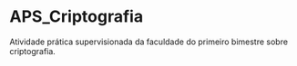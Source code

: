 # APS_Criptografia
 Atividade prática supervisionada da faculdade do primeiro bimestre sobre criptografia.
